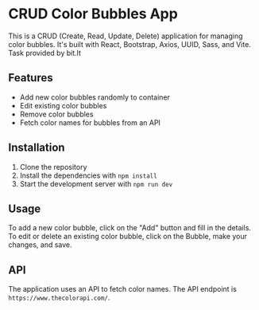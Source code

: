 # CRUD Color Bubbles App

This is a CRUD (Create, Read, Update, Delete) application for managing color bubbles. It's built with React, Bootstrap, Axios, UUID, Sass, and Vite. <br> Task provided by bit.lt

## Features

-  Add new color bubbles randomly to container
-  Edit existing color bubbles
-  Remove color bubbles
-  Fetch color names for bubbles from an API

## Installation

1. Clone the repository
2. Install the dependencies with `npm install`
3. Start the development server with `npm run dev`

## Usage

To add a new color bubble, click on the "Add" button and fill in the details. To edit or delete an existing color bubble, click on the Bubble, make your changes, and save.

## API

The application uses an API to fetch color names. The API endpoint is `https://www.thecolorapi.com/`.
